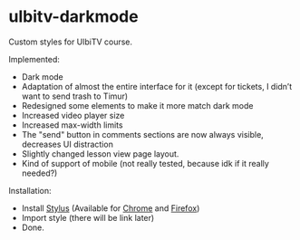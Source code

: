 # ulbitv-darkmode
Custom styles for UlbiTV course.

Implemented:
- Dark mode
- Adaptation of almost the entire interface for it (except for tickets, I didn’t want to send trash to Timur)
- Redesigned some elements to make it more match dark mode
- Increased video player size
- Increased max-width limits
- The "send" button in comments sections are now always visible, decreases UI distraction
- Slightly changed lesson view page layout.
- Kind of support of mobile (not really tested, because idk if it really needed?)


Installation:
- Install [Stylus](https://github.com/openstyles/stylus/) (Available for [Chrome](https://chrome.google.com/webstore/detail/stylus/clngdbkpkpeebahjckkjfobafhncgmne) and [Firefox](https://addons.mozilla.org/firefox/addon/styl-us/))
- Import style (there will be link later)
- Done.
